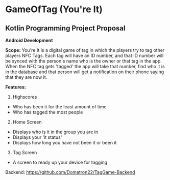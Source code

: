 # GameOfTag (You're It)
## Kotlin Programming Project Proposal
**Android Development**


**Scope:**
You're It is a digital game of tag in which the players try to tag other players NFC Tags. Each tag will have an ID number, and that ID number will be synced with the person's name who is the owner or that tag in the app. When the NFC tag gets 'tagged' the app will take that number, find who it is in the database and that person will get a notification on their phone saying that they are now it.

**Features:** 
1. Highscores
  - Who has been it for the least amount of time
  - Who has tagged the most people
2. Home Screen
  - Displays who is it in the group you are in
  - Displays your 'it status'
  - Displays how long you have not been it or been it
3. Tag Screen
  - A screen to ready up your device for tagging
  
  Backend: https://github.com/Domatron22/TagGame-Backend
